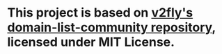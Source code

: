 # This project is based on [v2fly's domain-list-community repository](https://github.com/v2fly/domain-list-community), licensed under MIT License.
